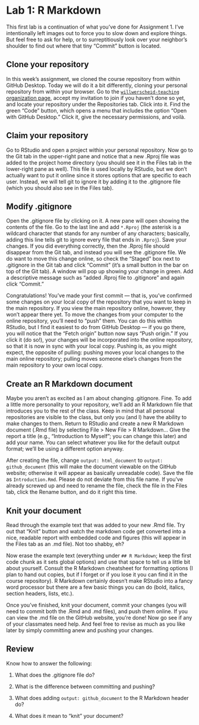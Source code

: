 Lab 1: R Markdown
================

This first lab is a continuation of what you’ve done for Assignment 1.
I’ve intentionally left images out to force you to slow down and
explore things. But feel free to ask for help, or to surreptitiously
look over your neighbor’s shoulder to find out where that tiny “Commit”
button is located.

## Clone your repository

In this week’s assignment, we cloned the course repository from within
GitHub Desktop. Today we will do it a bit differently, cloning your
personal repository from within your browser. Go to the
[`willwerscheid-teaching` organization
page](https://github.com/willwerscheid-teaching), accept my invitation
to join if you haven’t done so yet, and locate your repository under the
Repositories tab. Click into it. Find the green “Code” button, which
opens a menu that includes the option “Open with GitHub Desktop.” Click
it, give the necessary permissions, and voilà.

## Claim your repository

Go to RStudio and open a project within your personal repository. Now go
to the Git tab in the upper-right pane and notice that a new .Rproj file
was added to the project home directory (you should see it in the Files
tab in the lower-right pane as well). This file is used locally by
RStudio, but we don’t actually want to put it online since it stores
options that are specific to each user. Instead, we will tell git to
ignore it by adding it to the .gitignore file (which you should also see
in the Files tab).

## Modify .gitignore

Open the .gitignore file by clicking on it. A new pane will open showing
the contents of the file. Go to the last line and add `*.Rproj` (the
asterisk is a wildcard character that stands for any number of any
characters; basically, adding this line tells git to ignore every file
that ends in `.Rproj`). Save your changes. If you did everything
correctly, then the .Rproj file should disappear from the Git tab, and
instead you will see the .gitignore file. We do want to move this change
online, so check the “Staged” box next to .gitignore in the Git tab and
click “Commit” (it’s a small button in the bar on top of the Git tab). A
window will pop up showing your change in green. Add a descriptive
message such as “added .Rproj file to .gitignore” and again click
“Commit.”

Congratulations\! You’ve made your first commit — that is, you’ve
confirmed some changes on your local copy of the repository that you
want to keep in the main repository. If you view the main repository
online, however, they won’t appear there yet. To move the changes from
your computer to the online repository, you’ll need to “push” them. You
can do this within RStudio, but I find it easiest to do from GitHub
Desktop — if you go there, you will notice that the “Fetch origin”
button now says “Push origin.” If you click it (do so\!), your changes
will be incorporated into the online repository, so that it is now in
sync with your local copy. Pushing is, as you might expect, the opposite
of pulling: pushing moves your local changes to the main online
repository; pulling moves someone else’s changes from the main
repository to your own local copy.

## Create an R Markdown document

Maybe you aren’t as excited as I am about changing .gitignore. Fine. To
add a little more personality to your repository, we’ll add an R
Markdown file that introduces you to the rest of the class. Keep in mind
that all personal repositories are visible to the class, but only you
(and I) have the ability to make changes to them. Return to RStudio and
create a new R Markdown document (.Rmd file) by selecting File \> New
File \> R Markdown… Give the report a title (e.g., “Introduction to
Myself”; you can change this later) and add your name. You can select
whatever you like for the default output format; we’ll be using a
different option anyway.

After creating the file, change `output: html_document` to `output:
github_document` (this will make the document viewable on the GitHub
website; otherwise it will appear as basically unreadable code). Save
the file as `Introduction.Rmd`. Please do not deviate from this file
name. If you’ve already screwed up and need to rename the file, check
the file in the Files tab, click the Rename button, and do it right this
time.

## Knit your document

Read through the example text that was added to your new .Rmd file. Try
out that “Knit” button and watch the markdown code get converted into a
nice, readable report with embedded code and figures (this will appear
in the Files tab as an .md file). Not too shabby, eh?

Now erase the example text (everything under `## R Markdown`; keep the
first code chunk as it sets global options) and use that space to tell
us a little bit about yourself. Consult the R Markdown cheatsheet for
formatting options (I plan to hand out copies, but if I forget or if you
lose it you can find it in the course repository). R Markdown certainly
doesn’t make RStudio into a fancy word processor but there are a few
basic things you can do (bold, italics, section headers, lists, etc.).

Once you’ve finished, knit your document, commit your changes (you will
need to commit both the .Rmd and .md files), and push them online. If
you can view the .md file on the GitHub website, you’re done\! Now go
see if any of your classmates need help. And feel free to revise as much
as you like later by simply committing anew and pushing your changes.

## Review

Know how to answer the following:

1.  What does the .gitignore file do?

2.  What is the difference between committing and pushing?

3.  What does adding `output: github_document` to the R Markdown header
    do?

4.  What does it mean to “knit” your document?
